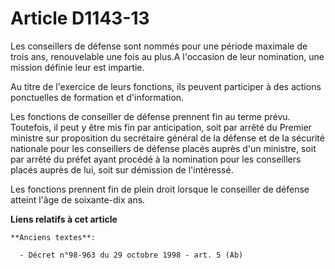 # Article D1143-13

Les conseillers de défense sont nommés pour une période maximale de trois ans, renouvelable une fois au plus.A l'occasion de
leur nomination, une mission définie leur est impartie. 

Au titre de l'exercice de leurs fonctions, ils peuvent participer à des actions ponctuelles de formation et d'information. 

Les fonctions de conseiller de défense prennent fin au terme prévu. Toutefois, il peut y être mis fin par anticipation, soit
par arrêté du Premier ministre sur proposition du     secrétaire général de la défense et de la sécurité nationale pour les
conseillers de défense placés auprès d'un ministre, soit par arrêté du préfet ayant procédé à la nomination pour les
conseillers placés auprès de lui, soit sur démission de l'intéressé. 

Les fonctions prennent fin de plein droit lorsque le conseiller de défense atteint l'âge de soixante-dix ans.

**Liens relatifs à cet article**

	**Anciens textes**:

	  - Décret n°98-963 du 29 octobre 1998 - art. 5 (Ab)
